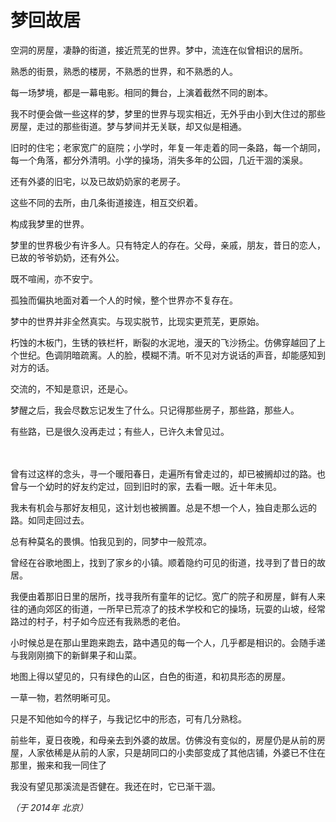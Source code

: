 # 梦回故居

空洞的房屋，凄静的街道，接近荒芜的世界。梦中，流连在似曾相识的居所。

熟悉的街景，熟悉的楼房，不熟悉的世界，和不熟悉的人。

每一场梦境，都是一幕电影。相同的舞台，上演着截然不同的剧本。

我不时便会做一些这样的梦，梦里的世界与现实相近，无外乎由小到大住过的那些房屋，走过的那些街道。梦与梦间并无关联，却又似是相通。

旧时的住宅；老家宽广的庭院；小学时，年复一年走着的同一条路，每一个胡同，每一个角落，都分外清明。小学的操场，消失多年的公园，几近干涸的溪泉。

还有外婆的旧宅，以及已故奶奶家的老房子。

这些不同的去所，由几条街道接连，相互交织着。

构成我梦里的世界。

梦里的世界极少有许多人。只有特定人的存在。父母，亲戚，朋友，昔日的恋人，已故的爷爷奶奶，还有外公。

既不喧闹，亦不安宁。

孤独而偏执地面对着一个人的时候，整个世界亦不复存在。

梦中的世界并非全然真实。与现实脱节，比现实更荒芜，更原始。

朽蚀的木板门，生锈的铁栏杆，断裂的水泥地，漫天的飞沙扬尘。仿佛穿越回了上个世纪。色调阴暗疏离。人的脸，模糊不清。听不见对方说话的声音，却能感知到对方的话。

交流的，不知是意识，还是心。

梦醒之后，我会尽数忘记发生了什么。只记得那些房子，那些路，那些人。

有些路，已是很久没再走过；有些人，已许久未曾见过。

　 

曾有过这样的念头，寻一个暖阳春日，走遍所有曾走过的，却已被搁却过的路。也曾与一个幼时的好友约定过，回到旧时的家，去看一眼。近十年未见。

我未有机会与那好友相见，这计划也被搁置。总是不想一个人，独自走那么远的路。如同走回过去。

总有种莫名的畏惧。怕我见到的，同梦中一般荒凉。

曾经在谷歌地图上，找到了家乡的小镇。顺着隐约可见的街道，找寻到了昔日的故居。

我便由着那旧日里的居所，找寻我所有童年的记忆。宽广的院子和房屋，鲜有人来往的通向郊区的街道，一所早已荒凉了的技术学校和它的操场，玩耍的山坡，经常路过的村子，村子如今应还有我熟悉的老伯。

小时候总是在那山里跑来跑去，路中遇见的每一个人，几乎都是相识的。会随手递与我刚刚摘下的新鲜果子和山菜。

地图上得以望见的，只有绿色的山区，白色的街道，和初具形态的房屋。

一草一物，若然明晰可见。

只是不知他如今的样子，与我记忆中的形态，可有几分熟稔。

前些年，夏日夜晚，和母亲去到外婆的故居。仿佛没有变似的，房屋仍是从前的房屋，人家依稀是从前的人家，只是胡同口的小卖部变成了其他店铺，外婆已不住在那里，搬来和我一同住了

我没有望见那溪流是否健在。我还在时，它已渐干涸。

*（于 2014年 北京）*
